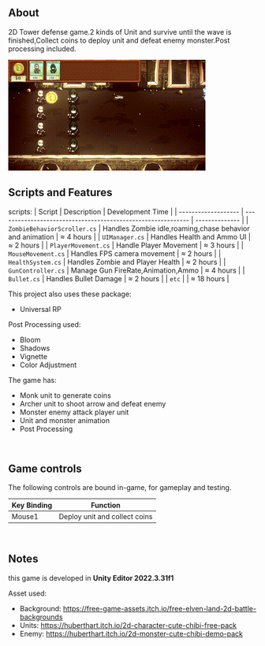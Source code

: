 ## About
2D Tower defense game.2 kinds of Unit and survive until the wave is finished,Collect coins to deploy unit and defeat enemy monster.Post processing included.

<tbody>
    <tr>
      <td><img src="https://github.com/kelvin-wu13/kelvin-wu13/blob/main/GIF/LastStand.gif"/></td>
    </tr>
  
<br>

## Scripts and Features
scripts:
|  Script       | Description                                                  | Development Time |
| ------------------- | ------------------------------------------------------------ | -------------- |
| `ZombieBehaviorScroller.cs` | Handles Zombie idle,roaming,chase behavior and animation | ≈ 4 hours |
| `UIManager.cs` | Handles Health and Ammo UI | ≈ 2 hours |
| `PlayerMovement.cs`  | Handle Player Movement | ≈ 3 hours |
| `MouseMovement.cs`  | Handles FPS camera movement | ≈ 2 hours |
| `HealthSystem.cs`  | Handles Zombie and Player Health | ≈ 2 hours |
| `GunController.cs`  | Manage Gun FireRate,Animation,Ammo | ≈ 4 hours |
| `Bullet.cs`  | Handles Bullet Damage | ≈ 2 hours |
| `etc`  | | ≈ 18 hours |

This project also uses these package:
- Universal RP

Post Processing used:
- Bloom
- Shadows
- Vignette
- Color Adjustment

The game has:
- Monk unit to generate coins
- Archer unit to shoot arrow and defeat enemy
- Monster enemy attack player unit
- Unit and monster animation
- Post Processing 

<br>

## Game controls
The following controls are bound in-game, for gameplay and testing.

| Key Binding       | Function          |
| ----------------- | ----------------- |
| Mouse1             | Deploy unit and collect coins  |

<br>

## Notes
this game is developed in **Unity Editor 2022.3.31f1**

Asset used:
- Background: https://free-game-assets.itch.io/free-elven-land-2d-battle-backgrounds
- Units: https://huberthart.itch.io/2d-character-cute-chibi-free-pack
- Enemy: https://huberthart.itch.io/2d-monster-cute-chibi-demo-pack

 
